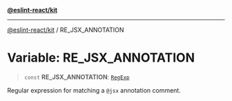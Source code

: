 [**@eslint-react/kit**](../README.md)

***

[@eslint-react/kit](../README.md) / RE\_JSX\_ANNOTATION

# Variable: RE\_JSX\_ANNOTATION

> `const` **RE\_JSX\_ANNOTATION**: [`RegExp`](https://developer.mozilla.org/docs/Web/JavaScript/Reference/Global_Objects/RegExp)

Regular expression for matching a `@jsx` annotation comment.
